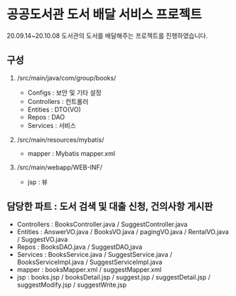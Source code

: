 # 공공도서관 도서 배달 서비스 프로젝트
20.09.14~20.10.08 도서관의 도서를 배달해주는 프로젝트를 진행하였습니다.

## 구성
1. /src/main/java/com/group/books/
    - Configs : 보안 및 기타 설정
    - Controllers : 컨트롤러
    - Entities : DTO(VO)
    - Repos : DAO
    - Services : 서비스

2. /src/main/resources/mybatis/
    - mapper : Mybatis mapper.xml

3. /src/main/webapp/WEB-INF/
    - jsp : 뷰

## 담당한 파트 : 도서 검색 및 대출 신청, 건의사항 게시판
- Controllers : BooksController.java / SuggestController.java
- Entities : AnswerVO.java / BooksVO.java / pagingVO.java / RentalVO.java / SuggestVO.java
- Repos : BooksDAO.java / SuggestDAO,java
- Services : BooksService.java / SuggestService.java / BooksServiceImpl.java / SuggestServiceImpl.java
- mapper : booksMapper.xml / suggestMapper.xml
- jsp : books.jsp / booksDetail.jsp / suggest.jsp / suggestDetail.jsp / suggestModify.jsp / suggestWrite.jsp
